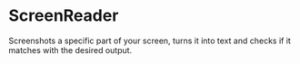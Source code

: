 # ScreenReader
Screenshots a specific part of your screen, turns it into text and checks if it matches with the desired output.
